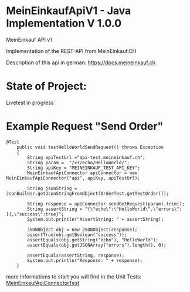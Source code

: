 # MeinEinkaufApiV1 -  Java Implementation V 1.0.0
MeinEinkauf API v1

Implementation of the REST-API from MeinEinkauf.CH

Description of this api in german:
https://docs.meineinkauf.ch

# State of Project:
Livetest in progress


# Example Request "Send Order"


```
@Test
    public void testHelloWorldSendRequest() throws Exception
    {
        String apiTestUrl ="api-test.meineinkauf.ch";
        String param =  "/v1/echo/HelloWorld/";
        String apiKey = "MEINEINKAUF_TEST_API_KEY";
        MeinEinkaufApiConnector apiConnector = new MeinEinkaufApiConnector("api", apiKey, apiTestUrl);
        
        String jsonString = JsonBuilder.getJsonStringFromObject(OrderTest.getTestOrder());
        
        String response = apiConnector.sendGetRequest(param).trim();
        String assertString = "{\"echo\":\"HelloWorld\",\"errors\":[],\"success\":true}";
        System.out.println("AssertString: " + assertString);
        
        JSONObject obj = new JSONObject(response);
        assertTrue(obj.getBoolean("success"));
        assertEquals(obj.getString("echo"), "HelloWorld");
        assertEquals(obj.getJSONArray("errors").length(), 0);
        
        assertEquals(assertString, response);
        System.out.println("Response: " + response);
    }
```

more Informations to start you will find in the Unit Tests: 
[MeinEinkaufApiConnectorTest](src/test/java/org/gustini/library/meinEinkaufApi/MeinEinkaufApiConnectorTest.java)
